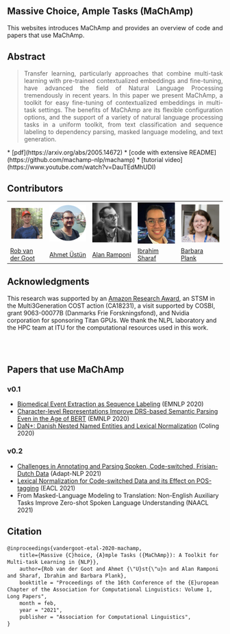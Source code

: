 ## Massive Choice, Ample Tasks (MaChAmp)

<div style="text-align: justify">
This websites introduces MaChAmp and provides an overview of code and papers that use MaChAmp.	 
</div>

## Abstract
<blockquote>
    <div style="text-align: justify">
        Transfer learning, particularly approaches that combine multi-task learning with pre-trained contextualized embeddings and fine-tuning, have advanced the field of Natural Language Processing tremendously in recent years. In this paper we present MaChAmp, a toolkit for easy fine-tuning of contextualized embeddings in multi-task settings. The benefits of MaChAmp are its flexible configuration options, and the support of a variety of natural language processing tasks in a uniform toolkit, from text classification and sequence labeling to dependency parsing, masked language modeling, and text generation. 
    </div> 
</blockquote>
* [pdf](https://arxiv.org/abs/2005.14672)
* [code with extensive README](https://github.com/machamp-nlp/machamp)
* [tutorial video](https://www.youtube.com/watch?v=DauTEdMhUDI)

## Contributors

<table id='contributor-table'>
  <tr>
    <td>
      <img class="headshots" src='images/rob.jpg' alt='Rob van der Goot'>
    </td>
    <td>
      <img class="headshots" src='images/ahmet.jpg' alt='Ahmet Üstün'>
    </td>
    <td>
      <img class="headshots" src='images/alan.jpg' alt='Alan Ramponi'>
    </td>
      <td>
      <img class="headshots" src='images/ibrahim.jpg' alt='Ibrahim Sharaf' width=200>
    </td>
    <td>
      <img class="headshots" src='images/barbara.jpg' alt='Barbara Plank'>
    </td>
  </tr>
  <tr>
    <td>
      <div class='names'><a href="http://www.robvandergoot.com/">Rob van der Goot</a></div>
    </td>
    <td>
      <div class='names'><a href="https://ahmetustun.github.io">Ahmet Üstün</a></div>
    </td>
    <td>
      <div class='names'><a href="https://alanramponi.github.io/">Alan Ramponi</a></div>
    </td>
    <td>
      <div class='names'><a href="https://www.linkedin.com/in/ibrahimsharafelden/">Ibrahim Sharaf</a></div>
    </td>
    <td>
      <div class='names'><a href="https://bplank.github.io/">Barbara Plank</a></div>
    </td>
  </tr>
</table>

## Acknowledgments

This research was supported by an <a href="https://ara.amazon-ml.com/recipients/#2018">Amazon Research Award</a>, an STSM in the Multi3Generation
COST action (CA18231), a visit supported by
COSBI, grant 9063-00077B (Danmarks Frie
Forskningsfond), and Nvidia corporation for sponsoring Titan GPUs. We thank the NLPL laboratory
and the HPC team at ITU for the computational
resources used in this work.

<br>
<br>

## Papers that use MaChAmp

### v0.1

* [Biomedical Event Extraction as Sequence Labeling](https://www.aclweb.org/anthology/2020.emnlp-main.431/) (EMNLP 2020)
* [Character-level Representations Improve DRS-based Semantic Parsing Even in the Age of BERT](https://www.aclweb.org/anthology/2020.emnlp-main.371/) (EMNLP 2020)
* [DaN+: Danish Nested Named Entities and Lexical Normalization](https://www.aclweb.org/anthology/2020.coling-main.583/) (Coling 2020)

### v0.2

* [Challenges in Annotating and Parsing Spoken, Code-switched, Frisian-Dutch Data](https://robvanderg.github.io/doc/adapt-nlp2021.2.pdf) (Adapt-NLP 2021)
* [Lexical Normalization for Code-switched Data and its Effect on POS-tagging](https://arxiv.org/abs/2006.01175) (EACL 2021)
* From Masked-Language Modeling to Translation: Non-English Auxiliary Tasks Improve Zero-shot Spoken Language Understanding (NAACL 2021)


## Citation
```
@inproceedings{vandergoot-etal-2020-machamp,
    title={Massive {C}hoice, {A}mple Tasks ({MaChAmp}): A Toolkit for Multi-task Learning in {NLP}},
    author={Rob van der Goot and Ahmet {\"U}st{\"u}n and Alan Ramponi and Sharaf, Ibrahim and Barbara Plank},
    booktitle = "Proceedings of the 16th Conference of the {E}uropean Chapter of the Association for Computational Linguistics: Volume 1, Long Papers",
    month = feb,
    year = "2021",
    publisher = "Association for Computational Linguistics",
}


```

<!-- ### Credits
<p>
<small>Website adapted from: <a href="https://continual-vista.github.io/">https://continual-vista.github.io/</a></small>
</p>--> 
